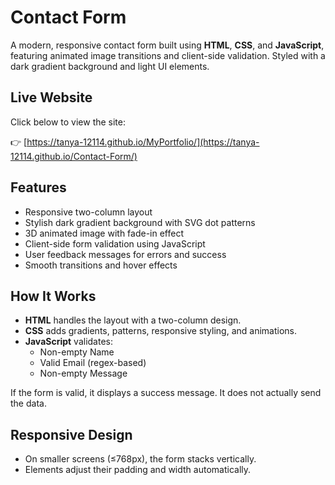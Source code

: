 # Contact Form

A modern, responsive contact form built using **HTML**, **CSS**, and **JavaScript**, featuring animated image transitions and client-side validation. Styled with a dark gradient background and light UI elements.

## Live Website

Click below to view the site:

👉 [https://tanya-12114.github.io/MyPortfolio/](https://tanya-12114.github.io/Contact-Form/)

## Features

- Responsive two-column layout
- Stylish dark gradient background with SVG dot patterns
- 3D animated image with fade-in effect
- Client-side form validation using JavaScript
- User feedback messages for errors and success
- Smooth transitions and hover effects


## How It Works

- **HTML** handles the layout with a two-column design.
- **CSS** adds gradients, patterns, responsive styling, and animations.
- **JavaScript** validates:
  - Non-empty Name
  - Valid Email (regex-based)
  - Non-empty Message

If the form is valid, it displays a success message. It does not actually send the data.

## Responsive Design

- On smaller screens (≤768px), the form stacks vertically.
- Elements adjust their padding and width automatically.




